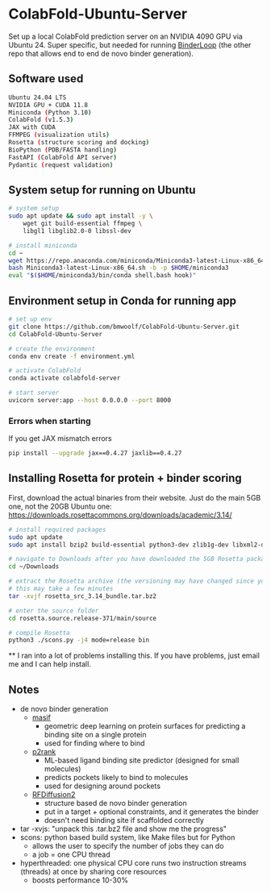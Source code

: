 # ColabFold-Ubuntu-Server

Set up a local ColabFold prediction server on an NVIDIA 4090 GPU via Ubuntu 24. Super specific, but needed for running [BinderLoop](https://github.com/bmwoolf/BinderLoop) (the other repo that allows end to end de novo binder generation).

## Software used 
```bash
Ubuntu 24.04 LTS
NVIDIA GPU + CUDA 11.8
Miniconda (Python 3.10)
ColabFold (v1.5.3)
JAX with CUDA
FFMPEG (visualization utils)
Rosetta (structure scoring and docking)
BioPython (PDB/FASTA handling)
FastAPI (ColabFold API server)
Pydantic (request validation)
```

## System setup for running on Ubuntu 
```bash
# system setup
sudo apt update && sudo apt install -y \
    wget git build-essential ffmpeg \
    libgl1 libglib2.0-0 libssl-dev

# install miniconda
cd ~
wget https://repo.anaconda.com/miniconda/Miniconda3-latest-Linux-x86_64.sh
bash Miniconda3-latest-Linux-x86_64.sh -b -p $HOME/miniconda3
eval "$($HOME/miniconda3/bin/conda shell.bash hook)"
```

## Environment setup in Conda for running app
```bash
# set up env
git clone https://github.com/bmwoolf/ColabFold-Ubuntu-Server.git
cd ColabFold-Ubuntu-Server

# create the environment 
conda env create -f environment.yml

# activate ColabFold 
conda activate colabfold-server 

# start server
uvicorn server:app --host 0.0.0.0 --port 8000
```

### Errors when starting
If you get JAX mismatch errors 
```bash
pip install --upgrade jax==0.4.27 jaxlib==0.4.27
```

## Installing Rosetta for protein + binder scoring 
First, download the actual binaries from their website. 
Just do the main 5GB one, not the 20GB Ubuntu one: https://downloads.rosettacommons.org/downloads/academic/3.14/
```bash
# install required packages 
sudo apt update
sudo apt install bzip2 build-essential python3-dev zlib1g-dev libxml2-dev libbz2-dev scons

# navigate to Downloads after you have downloaded the 5GB Rosetta package
cd ~/Downloads

# extract the Rosetta archive (the versioning may have changed since you looked at this)
# this may take a few minutes
tar -xvjf rosetta_src_3.14_bundle.tar.bz2

# enter the source folder
cd rosetta.source.release-371/main/source

# compile Rosetta
python3 ./scons.py -j4 mode=release bin
```
** I ran into a lot of problems installing this. If you have problems, just email me and I can help install. 


## Notes
- de novo binder generation
    - [masif](https://github.com/LPDI-EPFL/masif)  
        - geometric deep learning on protein surfaces for predicting a binding site on a single protein
        - used for finding where to bind 
    - [p2rank](https://github.com/rdk/p2rank)
        - ML-based ligand binding site predictor (designed for small molecules)
        - predicts pockets likely to bind to molecules 
        - used for designing around pockets
    - [RFDiffusion2](https://www.biorxiv.org/content/10.1101/2025.04.09.648075v2)
        - structure based de novo binder generation
        - put in a target + optional constraints, and it generates the binder 
        - doesn't need binding site if scaffolded correctly 
- tar -xvjs: "unpack this .tar.bz2 file and show me the progress"
- scons: python based build system, like Make files but for Python
    - allows the user to specify the number of jobs they can do
    - a job = one CPU thread
- hyperthreaded: one physical CPU core runs two instruction streams (threads) at once by sharing core resources
    - boosts performance 10-30%